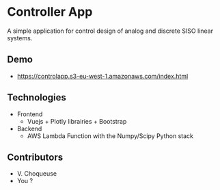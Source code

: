 # Controller App

A simple application for control design of analog and discrete SISO linear systems.

## Demo

* https://controlapp.s3-eu-west-1.amazonaws.com/index.html

## Technologies

* Frontend
    * Vuejs + Plotly librairies + Bootstrap 
* Backend 
    * AWS Lambda Function with the Numpy/Scipy Python stack

## Contributors

* V. Choqueuse
* You ?
